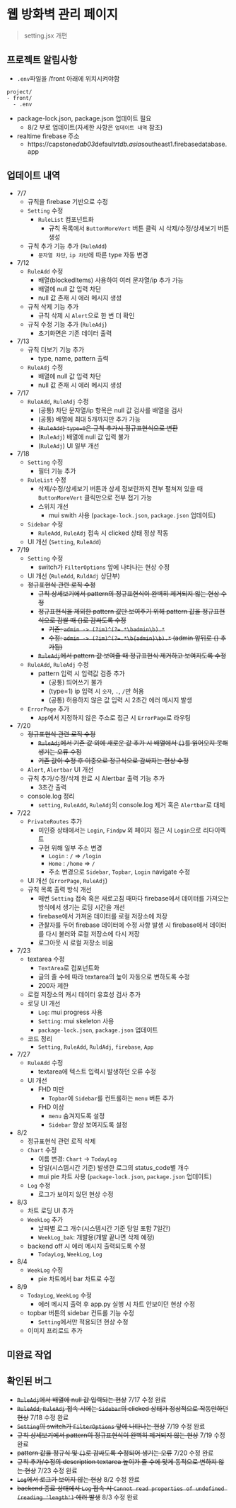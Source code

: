 # 웹 방화벽 관리 페이지

> setting.jsx 개편

## 프로젝트 알림사항

- `.env`파일을 /front 아래에 위치시켜야함

```
project/
- front/
  - .env
```

- package-lock.json, package.json 업데이트 필요
  - 8/2 부로 업데이트(자세한 사항은 `업데이트 내역` 참조)
- realtime firebase 주소
  - https://capstone*dab03*default*rtdb.asia*southeast1.firebasedatabase.app

## 업데이트 내역

- 7/7
  - 규칙을 firebase 기반으로 수정
  - `Setting` 수정
    - `RuleList` 컴포넌트화
      - 규칙 목록에서 `ButtonMoreVert` 버튼 클릭 시 삭제/수정/상세보기 버튼 생성
  - 규칙 추가 기능 추가 (`RuleAdd`)
    - `문자열 차단`, `ip 차단`에 따른 type 자동 변경
- 7/12
  - `RuleAdd` 수정
    - 배열(blockedItems) 사용하여 여러 문자열/ip 추가 가능
    - 배열에 null 값 입력 차단
    - null 값 존재 시 에러 메시지 생성
  - 규칙 삭제 기능 추가
    - 규칙 삭제 시 `Alert`으로 한 번 더 확인
  - 규칙 수정 기능 추가 (`RuleAdj`)
    - 초기화면은 기존 데이터 출력
- 7/13
  - 규칙 더보기 기능 추가
    - type, name, pattern 출력
  - `RuleAdj` 수정
    - 배열에 null 값 입력 차단
    - null 값 존재 시 에러 메시지 생성
- 7/17
  - `RuleAdd`, `RuleAdj` 수정
    - (공통) 차단 문자열/ip 항목은 null 값 검사를 배열을 검사
    - (공통) 배열에 최대 5개까지만 추가 가능
    - ~~(`RuleAdd`) `type=0`은 규칙 추가시 정규표현식으로 변환~~
    - (`RuleAdj`) 배열에 null 값 입력 불가
    - (`RuleAdj`) UI 일부 개선
- 7/18
  - `Setting` 수정
    - 필터 기능 추가
  - `RuleList` 수정
    - 삭제/수정/상세보기 버튼과 상세 정보란까지 전부 펼쳐져 있을 때 `ButtonMoreVert` 클릭만으로 전부 접기 가능
    - 스위치 개선
      - mui swith 사용 (`package-lock.json`, `package.json` 업데이트)
  - `Sidebar` 수정
    - `RuleAdd`, `RuleAdj` 접속 시 clicked 상태 정상 작동
  - UI 개선 (`Setting`, `RuleAdd`)
- 7/19
  - `Setting` 수정
    - switch가 `FilterOptions` 앞에 나타나는 현상 수정
  - UI 개선 (`RuleAdd`, `RuldAdj` 상단부)
  - ~~정규표현식 관련 로직 수정~~
    - ~~규칙 상세보기에서 pattern의 정규표현식이 완벽히 제거되지 않는 현상 수정~~
    - ~~정규표현식을 제외한 pattern 값만 보여주기 위해 pattern 값을 정규표현식으로 감쌀 때 {}로 감싸도록 수정~~
      - ~~기존: `admin -> (?im)^(?=.*\badmin\b).*`~~
      - ~~수정: `admin -> (?im)^(?=.*\b{admin}\b).*` (admin 앞뒤로 {} 추가됨)~~
    - ~~`RuleAdj`에서 pattern 값 보여줄 때 정규표현식 제거하고 보여지도록 수정~~
  - `RuleAdd`, `RuleAdj` 수정
    - pattern 입력 시 입력값 검증 추가
      - (공통) 띄어쓰기 불가
      - (type=1) ip 입력 시 `숫자`, `.`, `/`만 허용
      - (공통) 허용하지 않은 값 입력 시 2초간 에러 메시지 발생
  - `ErrorPage` 추가
    - `App`에서 지정하지 않은 주소로 접근 시 `ErrorPage`로 라우팅
- 7/20
  - ~~정규표현식 관련 로직 수정~~
    - ~~`RuleAdj`에서 기존 값 외에 새로운 값 추가 시 배열에서 `{}`를 읽어오지 못해 생기는 오류 수정~~
    - ~~기존 값이 수정 후 이중으로 정규식으로 감싸지는 현상 수정~~
  - `Alert`, `Alertbar` UI 개선
  - 규칙 추가/수정/삭제 완료 시 Alertbar 출력 기능 추가
    - 3초간 출력
  - console.log 정리
    - `setting`, `RuleAdd`, `RuleAdj`의 console.log 제거 혹은 `Alertbar`로 대체
- 7/22
  - `PrivateRoutes` 추가
    - 미인증 상태에서는 `Login`, `Findpw` 외 페이지 접근 시 `Login`으로 리다이렉트
    - 구현 위해 일부 주소 변경
      - `Login` : `/` => `/login`
      - `Home` : `/home` => `/`
      - 주소 변경으로 `Sidebar`, `Topbar`, `Login` navigate 수정
  - UI 개선 (`ErrorPage`, `RuleAdj`)
  - 규칙 목록 출력 방식 개선
    - 매번 `Setting` 접속 혹은 새로고침 때마다 firebase에서 데이터를 가져오는 방식에서 생기는 로딩 시간을 개선
    - firebase에서 가져온 데이터를 로컬 저장소에 저장
    - 관찰자를 두어 firebase 데이터에 수정 사항 발생 시 firebase에서 데이터를 다시 불러와 로컬 저장소에 다시 저장
    - 로그아웃 시 로컬 저장소 비움
- 7/23
  - textarea 수정
    - `TextArea`로 컴포넌트화
    - 글의 줄 수에 따라 textarea의 높이 자동으로 변하도록 수정
    - 200자 제한
  - 로컬 저장소의 캐시 데이터 유효성 검사 추가
  - 로딩 UI 개선
    - `Log`: mui progress 사용
    - `Setting`: mui skeleton 사용
    - `package-lock.json`, `package.json` 업데이트
  - 코드 정리
    - `Setting`, `RuleAdd`, `RuldAdj`, `firebase`, `App`
- 7/27
  - `RuleAdd` 수정
    - textarea에 텍스트 입력시 발생하던 오류 수정
  - UI 개선
    - FHD 미만
      - `Topbar`에 `Sidebar`를 컨트롤하는 `menu` 버튼 추가
    - FHD 이상
      - `menu` 숨겨지도록 설정
      - `Sidebar` 항상 보여지도록 설정
- 8/2
  - 정규표현식 관련 로직 삭제
  - `Chart` 수정
    - 이름 변경: `Chart` -> `TodayLog`
    - 당일(시스템시간 기준) 발생한 로그의 status_code별 개수
    - mui pie 차트 사용 (`package-lock.json`, `package.json` 업데이트)
  - `Log` 수정
    - 로그가 보이지 않던 현상 수정
- 8/3
  - 차트 로딩 UI 추가
  - `WeekLog` 추가
    - 날짜별 로그 개수(시스템시간 기준 당일 포함 7일간)
    - `WeekLog_bak`: 개발용(개발 끝나면 삭제 예정)
  - backend off 시 에러 메시지 출력되도록 수정
    - `TodayLog`, `WeekLog`, `Log`
- 8/4
  - `WeekLog` 수정
    - pie 차트에서 bar 차트로 수정
- 8/9
  - `TodayLog`, `WeekLog` 수정
    - 에러 메시지 출력 후 app.py 실행 시 차트 안보이던 현상 수정
  - topbar 버튼의 sidebar 컨트롤 기능 수정
    - `Setting`에서만 적용되던 현상 수정
  - 이미지 프리로드 추가

## 미완료 작업

## 확인된 버그

- ~~`RuleAdj`에서 배열에 null 값 입력되는 현상~~ 7/17 수정 완료
- ~~`RuleAdd`, `RuleAdj` 접속 시에는 `Sidebar`의 clicked 상태가 정상적으로 작동안하던 현상~~ 7/18 수정 완료
- ~~`Setting`의 switch가 `FilterOptions` 앞에 나타나는 현상~~ 7/19 수정 완료
- ~~규칙 상세보기에서 pattern의 정규표현식이 완벽히 제거되지 않는 현상~~ 7/19 수정 완료
- ~~pattern 값을 정규식 및 `{}`로 감싸도록 수정되어 생기는 오류~~ 7/20 수정 완료
- ~~규칙 추가/수정의 description textarea 높이가 줄 수에 맞게 동적으로 변하지 않는 현상~~ 7/23 수정 완료
- ~~`Log`에서 로그가 보이지 않는 현상~~ 8/2 수정 완료
- ~~backend 종료 상태에서 `Log` 접속 시 `Cannot read properties of undefined (reading 'length')` 에러 발생~~ 8/3 수정 완료
